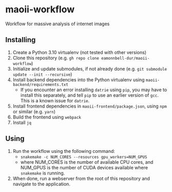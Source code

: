 # maoii-workflow

Workflow for massive analysis of internet images

## Installing

1. Create a Python 3.10 virtualenv (not tested with other versions)
2. Clone this repository (e.g. `gh repo clone eamonnbell-dur/maoii-workflow`)
3. Initialize and update submodules, if not already done (e.g. `git submodule update --init --recursive`)
4. Install backend dependencies into the Python virtualenv using `maoii-backend/requirements.txt`
     - If you encounter an error installing `datrie` using `pip`, you may have to install this separately, and tell `pip` to use an earlier version of `gcc`. This is a known issue for `datrie`.
5. Install frontend dependencies in `maoii-frontend/package.json`, using `npm` or similar (e.g. `yarn`)
6. Build the frontend using `webpack`
7. Install `jq`

## Using 

1. Run the workflow using the following command:
    - `snakemake -c NUM_CORES --resources gpu_workers=NUM_GPUS`
    - where NUM_CORES is the number of available CPU cores, and NUM_GPUS is the number of CUDA devices available where `snakemake` is running.
2. When done, run a webserver from the root of this repository and navigate to the application.
